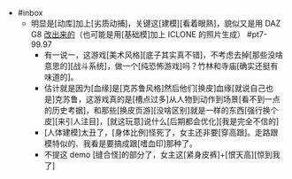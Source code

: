 - #inbox
    - 明显是[动库]加上[劣质动捕]，关键这[建模][看着眼熟]，貌似又是用 DAZ G8 [改出来的](https://bbs.saraba1st.com/2b/thread-2026925-3-1.html)（也可能是用[基础模]加上 ICLONE 的照片生成） #pt7-99.97
        - 有一说一，这游戏[美术风格][底子其实真不错]，不考虑去掉[那些没啥意思的][战斗系统]，做一个[纯恐怖游戏]吗？竹林和寺庙[确实还挺有味道的]。
        - 估计就是因为[血缘]是[克苏鲁风格]然后他们[换皮]血缘[就说自己也是]克苏鲁，这游戏真的是[槽点过多]从人物到动作到场景[看不到一点的历史考据]，和那些[换皮页游][没啥区别]就是一样的东西[强行换个皮][来引人注目]，[就这玩意]说什么[后期都会优化][我是完全不信的]
        - [人体建模]太丑了，[身体比例]怪死了，女主还非要[穿高跟]。走路跟模特似的、我看是要搞成跟[嗜血印]那种了。
        - 不提这 demo [缝合怪]的部分了，女主这[紧身皮裤]+[恨天高][惊到我了]
